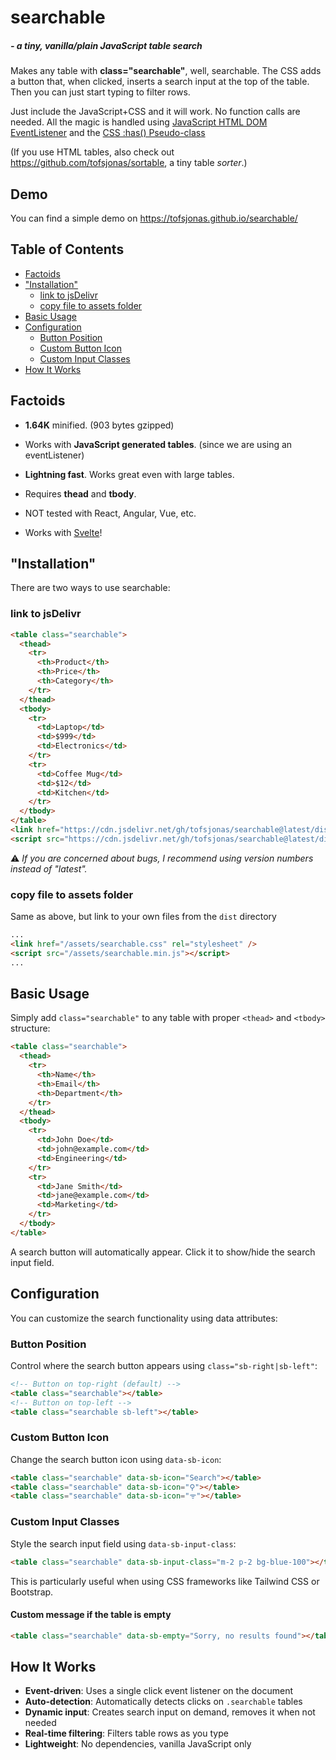<!-- markdownlint-disable MD033 MD026 -->
<h1>searchable</h1>
<h5>- a tiny, vanilla/plain JavaScript table search</h5>

Makes any table with **class="searchable"**, well, searchable. The CSS adds a button that, when clicked, inserts a search input at the top of the table. Then you can just start typing to filter rows.

Just include the JavaScript+CSS and it will work. No function calls are needed. All the magic is handled using [JavaScript HTML DOM EventListener](https://www.w3schools.com/js/js_htmldom_eventlistener.asp) and the [CSS :has() Pseudo-class](https://www.w3schools.com/cssref/sel_has.php)

(If you use HTML tables, also check out <https://github.com/tofsjonas/sortable>, a tiny table _sorter_.)

<h2>Demo</h2>

You can find a simple demo on <https://tofsjonas.github.io/searchable/>

<h2>Table of Contents</h2>

<!-- TOC -->

- [Factoids](#factoids)
- ["Installation"](#installation)
  - [link to jsDelivr](#link-to-jsdelivr)
  - [copy file to assets folder](#copy-file-to-assets-folder)
- [Basic Usage](#basic-usage)
- [Configuration](#configuration)
  - [Button Position](#button-position)
  - [Custom Button Icon](#custom-button-icon)
  - [Custom Input Classes](#custom-input-classes)
- [How It Works](#how-it-works)

<!-- /TOC -->

## Factoids

- **1.64K** minified. (903 bytes gzipped)

- Works with **JavaScript generated tables**. (since we are using an eventListener)

- **Lightning fast**. Works great even with large tables.

- Requires **thead** and **tbody**.

- NOT tested with React, Angular, Vue, etc.

- Works with [Svelte](https://svelte.dev/)!

## "Installation"

There are two ways to use searchable:

### link to jsDelivr

```html
<table class="searchable">
  <thead>
    <tr>
      <th>Product</th>
      <th>Price</th>
      <th>Category</th>
    </tr>
  </thead>
  <tbody>
    <tr>
      <td>Laptop</td>
      <td>$999</td>
      <td>Electronics</td>
    </tr>
    <tr>
      <td>Coffee Mug</td>
      <td>$12</td>
      <td>Kitchen</td>
    </tr>
  </tbody>
</table>
<link href="https://cdn.jsdelivr.net/gh/tofsjonas/searchable@latest/dist/searchable.min.css" rel="stylesheet" />
<script src="https://cdn.jsdelivr.net/gh/tofsjonas/searchable@latest/dist/searchable.min.js"></script>
```

⚠️ _If you are concerned about bugs, I recommend using version numbers instead of "latest"._

### copy file to assets folder

Same as above, but link to your own files from the `dist` directory

```html
...
<link href="/assets/searchable.css" rel="stylesheet" />
<script src="/assets/searchable.min.js"></script>
...
```

## Basic Usage

Simply add `class="searchable"` to any table with proper `<thead>` and `<tbody>` structure:

```html
<table class="searchable">
  <thead>
    <tr>
      <th>Name</th>
      <th>Email</th>
      <th>Department</th>
    </tr>
  </thead>
  <tbody>
    <tr>
      <td>John Doe</td>
      <td>john@example.com</td>
      <td>Engineering</td>
    </tr>
    <tr>
      <td>Jane Smith</td>
      <td>jane@example.com</td>
      <td>Marketing</td>
    </tr>
  </tbody>
</table>
```

A search button will automatically appear. Click it to show/hide the search input field.

## Configuration

You can customize the search functionality using data attributes:

### Button Position

Control where the search button appears using `class="sb-right|sb-left"`:

```html
<!-- Button on top-right (default) -->
<table class="searchable"></table>
<!-- Button on top-left -->
<table class="searchable sb-left"></table>
```

### Custom Button Icon

Change the search button icon using `data-sb-icon`:

```html
<table class="searchable" data-sb-icon="Search"></table>
<table class="searchable" data-sb-icon="⚲"></table>
<table class="searchable" data-sb-icon="ᯤ"></table>
```

### Custom Input Classes

Style the search input field using `data-sb-input-class`:

```html
<table class="searchable" data-sb-input-class="m-2 p-2 bg-blue-100"></table>
```

This is particularly useful when using CSS frameworks like Tailwind CSS or Bootstrap.

#### Custom message if the table is empty

```html
<table class="searchable" data-sb-empty="Sorry, no results found"></table>
```

## How It Works

- **Event-driven**: Uses a single click event listener on the document
- **Auto-detection**: Automatically detects clicks on `.searchable` tables
- **Dynamic input**: Creates search input on demand, removes it when not needed
- **Real-time filtering**: Filters table rows as you type
- **Lightweight**: No dependencies, vanilla JavaScript only

